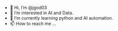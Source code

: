 - 👋 Hi, I’m @jgod03
- 👀 I’m interested in AI and Data.
- 🌱 I’m currently learning python and AI automation.
- 📫 How to reach me ...


<!---
jgod03/jgod03 is a ✨ special ✨ repository because its `README.md` (this file) appears on your GitHub profile.
You can click the Preview link to take a look at your changes.
--->
